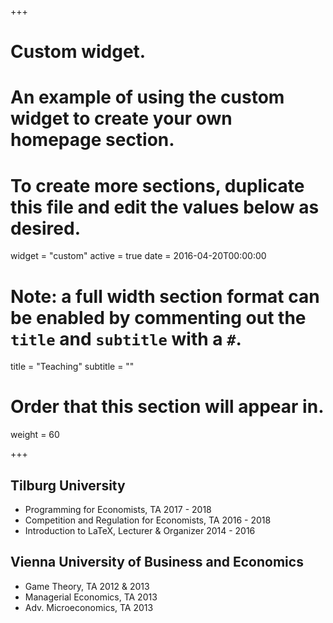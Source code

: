 +++
# Custom widget.
# An example of using the custom widget to create your own homepage section.
# To create more sections, duplicate this file and edit the values below as desired.
widget = "custom"
active = true
date = 2016-04-20T00:00:00

# Note: a full width section format can be enabled by commenting out the `title` and `subtitle` with a `#`.
title = "Teaching"
subtitle = ""

# Order that this section will appear in.
weight = 60

+++

## Tilburg University

- Programming for Economists, TA 2017 - 2018
- Competition and Regulation for Economists, TA 2016 - 2018
- Introduction to LaTeX, Lecturer & Organizer 2014 - 2016

## Vienna University of Business and Economics

- Game Theory, TA 2012 & 2013
- Managerial Economics, TA 2013
- Adv. Microeconomics, TA 2013
